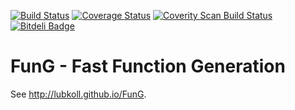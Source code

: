 [![Build Status](https://travis-ci.org/lubkoll/FunG.svg?branch=master)](https://travis-ci.org/lubkoll/FunG/builds)
[![Coverage Status](https://coveralls.io/repos/lubkoll/FunG/badge.svg?branch=master&service=github)](https://coveralls.io/github/lubkoll/FunG?branch=master)
<a href="https://scan.coverity.com/projects/lubkoll-fung">
  <img alt="Coverity Scan Build Status"
       src="https://scan.coverity.com/projects/6358/badge.svg"/>
</a>
[![Bitdeli Badge](https://d2weczhvl823v0.cloudfront.net/lubkoll/fung/trend.png)](https://bitdeli.com/free "Bitdeli Badge")
# FunG - Fast Function Generation
See <a href="http://lubkoll.github.io/FunG">http://lubkoll.github.io/FunG</a>.
